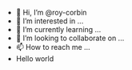 - 👋 Hi, I’m @roy-corbin
- 👀 I’m interested in ...
- 🌱 I’m currently learning ...
- 💞️ I’m looking to collaborate on ...
- 📫 How to reach me ...
- Hello world
<!---
roy-corbin/roy-corbin is a ✨ special ✨ repository because its `README.md` (this file) appears on your GitHub profile.
You can click the Preview link to take a look at your changes.
--->
